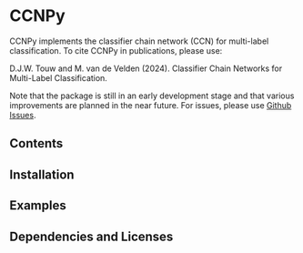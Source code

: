 # CCNPy

CCNPy implements the classifier chain network (CCN) for multi-label classification. To cite CCNPy in publications, please use:

D.J.W. Touw and M. van de Velden (2024). Classifier Chain Networks for Multi-Label Classification.

Note that the package is still in an early development stage and that various improvements are planned in the near future. For issues, please use [Github Issues](https://github.com/djwtouw/CCNPy/issues).

## Contents

## Installation

## Examples

## Dependencies and Licenses

